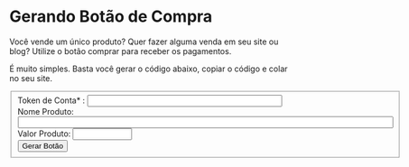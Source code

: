 # Gerando Botão de Compra

Você vende um único produto? Quer fazer alguma venda em seu site ou blog? Utilize o botão comprar para receber os pagamentos. 

É muito simples. Basta você gerar o código abaixo, copiar o código e colar no seu site.

<div id="page-developers" class="single-page">
<div id="block-buttons" class="block-content text-center bg-green block-content">
    <div class="container">
        <div id="form-content-button" class="form-traycheckout text-left clearfix center col-sm-6">
            <div class="col-sm-12 row">
                <form id="form-generate-button" class="form-tc " action="" method="post">
                    <fieldset class="block-person form-block-content col-sm-12 row">
                        <div class="form-group col-sm-12 ">
                            <label class="form-label" for="generator_token_account"> Token de Conta* :</label>
                            <input id="generator_token_account" class="form-control input-wide" name="generator_token_account" size="40" type="text" value="" placeholder="">
                        </div>
                        <div class="form-group col-sm-12 ">
                            <label class="form-label" for="generator_product_description"> Nome Produto:</label>
                            <input id="generator_product_description" class="form-control input-wide" name="generator_product_description" size="80" type="text" value="">
                        </div>
                        <div class="form-group col-sm-12 ">
                            <label class="form-label" for="generator-product-price"> Valor Produto: </label>
                            <input id="generator-product-price" class="form-control input-wide" name="generator-product-price" size="10" type="text" value="" data-thousands="." data-decimal="," data-prefix="R$ ">
                        </div>
                        <div class="col-sm-12 text-center">
                            <input id="create_button" class="btn btn-default btn-hg btnForm" type="submit" value="Gerar Botão">
                        </div>
                    </fieldset>
                </form>
            </div>
            <div id="block-result" class="col-sm-12" style="display:none">
                <span class="title-result">Copie e cole esse código:</span>
                <div class="button-result text-left codigoBtn">
                    <pre><code class="xml hljs" id="result-button">
                    </code></pre>
                </div>
            </div>
        </div>         
    </div>
    <div class="divider-bottom-line-green"></div>
</div>
</div>
